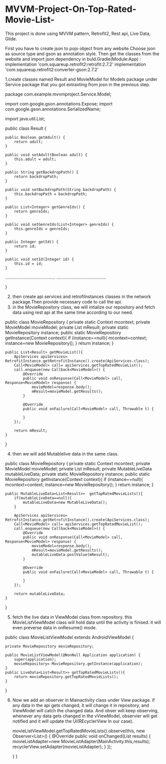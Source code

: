 # MVVM-Project-On-Top-Rated-Movie-List-
This project is done using MVVM pattern, Retrofit2, Rest api, Live Data, Glide.


First you have to create json to pojo object from any website
Choose json as source type and gson as annotation style.
Then get the classes from the website and import json dependency in buld.Gradle(Module:App) : 
    implementation 'com.squareup.retrofit2:retrofit:2.7.2'
    implementation 'com.squareup.retrofit2:converter-gson:2.7.2'

1.create classes named Result and MovieModel for Models package under Service package that you got extraxting from josn in the previous step.

package com.example.mvvmproject.Service.Model;

import com.google.gson.annotations.Expose;
import com.google.gson.annotations.SerializedName;

import java.util.List;

public class Result {


    public Boolean getAdult() {
        return adult;
    }

    public void setAdult(Boolean adult) {
        this.adult = adult;
    }

    public String getBackdropPath() {
        return backdropPath;
    }

    public void setBackdropPath(String backdropPath) {
        this.backdropPath = backdropPath;
    }

    public List<Integer> getGenreIds() {
        return genreIds;
    }

    public void setGenreIds(List<Integer> genreIds) {
        this.genreIds = genreIds;
    }

    public Integer getId() {
        return id;
    }

    public void setId(Integer id) {
        this.id = id;
    }

  ........................................
  ........................................
  
}

2. then create api services and retrofiInstances classes in the network package.Then provide necessary code to call the api.
3. in the MovieRepository class, we will intialize our repository and fetch data using rest api at the same time according to our need.


public class MovieRepository {
    private static Context mcontext;
    private MovieModel movieModel;
    private List<Result> mResult;
    private static  MovieRepository instance;
    public static MovieRepository getInstance(Context context){
        if (instance==null){
            mcontext=context;
            instance=new MovieRepository();
        }
        return instance;
    }

    public List<Result> getMovieList(){
        ApiServices apiServices= RetrofitInstance.getRetrofitInstance().create(ApiServices.class);
        Call<MovieModel> call= apiServices.getTopRatedMovieList();
        call.enqueue(new Callback<MovieModel>() {
            @Override
            public void onResponse(Call<MovieModel> call, Response<MovieModel> response) {
                movieModel=response.body();
                mResult=movieModel.getResults();
            }

            @Override
            public void onFailure(Call<MovieModel> call, Throwable t) {

            }
        });

        return mResult;
    }

}


4. then we will add Mutablelive data in the same class.

public class MovieRepository {
    private static Context mcontext;
    private MovieModel movieModel;
    private List<Result> mResult;
    private MutableLiveData mutableLiveData;
    private static  MovieRepository instance;
    public static MovieRepository getInstance(Context context){
        if (instance==null){
            mcontext=context;
            instance=new MovieRepository();
        }
        return instance;
    }

    public MutableLiveData<List<Result>>  getTopRatedMovieLists(){
        if(mutableLiveData==null){
            mutableLiveData=new MutableLiveData();
        }
        
        ApiServices apiServices= RetrofitInstance.getRetrofitInstance().create(ApiServices.class);
        Call<MovieModel> call= apiServices.getTopRatedMovieList();
        call.enqueue(new Callback<MovieModel>() {
            @Override
            public void onResponse(Call<MovieModel> call, Response<MovieModel> response) {
                movieModel=response.body();
                mResult=movieModel.getResults();
                mutableLiveData.postValue(mResult);
            }

            @Override
            public void onFailure(Call<MovieModel> call, Throwable t) {

            }
        });

        return mutableLiveData;
    }
}

5. fetch the live data in ViewModel class from repository. this MovieListViewModel class will hold data until the activity is finised. it will even preverse data in onResume() mode.

public class MovieListViewModel extends AndroidViewModel {

    private MovieRepository movieRepository;

    public MovieListViewModel(@NonNull Application application) {
        super(application);
        movieRepository= MovieRepository.getInstance(application);
    }
    public LiveData<List<Result>> getTopRatedMovieLists(){
        return movieRepository.getTopRatedMovieLists();
    }
}

6. Now we add an observer in Mainactivity class under View package. if any data in the api gets changed, it will change it in repository, and ViewModel will catch the changed data. And obser will keep observing, whenever any data gets changed in the vViewModel, observier will get notified and it will update the UI(REcyclerView In our case).

      movieListViewModel.getTopRatedMovieLists().observe(this, new Observer<List<Result>>() {
            @Override
            public void onChanged(List<Result> results) {
                movieListAdapter=new MovieListAdapter(MainActivity.this,results);
                recyclerView.setAdapter(movieListAdapter);
            }
        });

    }
}
